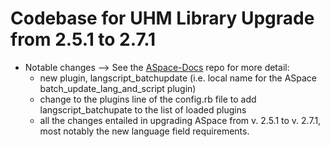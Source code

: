 # Codebase for UHM Library Upgrade from 2.5.1 to 2.7.1

- Notable changes --> See the [ASpace-Docs](https://github.com/UnivHI-MLib-Arch/ASpace-Docs/) repo for more detail:
  - new plugin, langscript_batchupdate (i.e. local name for the ASpace batch_update_lang_and_script plugin)
  - change to the plugins line of the config.rb file to add langscript_batchupate to the list of loaded plugins
  - all the changes entailed in upgrading ASpace from v. 2.5.1 to v. 2.7.1, most notably the new language field requirements.
